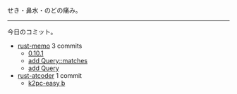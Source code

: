 せき・鼻水・のどの痛み。

---

今日のコミット。

- [rust-memo](https://github.com/bouzuya/rust-memo) 3 commits
  - [0.10.1](https://github.com/bouzuya/rust-memo/commit/3d374e422f1dd3cb9fb342fdeaf6bd08bfea4ce6)
  - [add Query::matches](https://github.com/bouzuya/rust-memo/commit/19611ff581ffb8f6d2b97b36f4093f7358f22184)
  - [add Query](https://github.com/bouzuya/rust-memo/commit/84cc5078f4c9a7b22edf4d5b9d173c393c666491)
- [rust-atcoder](https://github.com/bouzuya/rust-atcoder) 1 commit
  - [k2pc-easy b](https://github.com/bouzuya/rust-atcoder/commit/11700172b5f98e204807d51e33079bdb0b2e999b)
